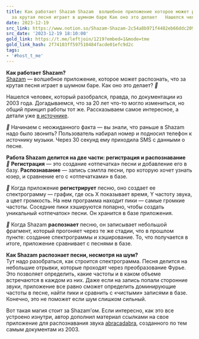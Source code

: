 ```yaml
---
title: Как работает Shazam Shazam  волшебное приложение которое может распознать что
  за крутая песня играет в шумном баре Как оно это делает   Нашелся челове
date: 2023-12-19
src_link: https://www.notion.so/Shazam-Shazam-2c54a8b971f4482eb66ddc209b1679d9
src_date: '2023-12-19 18:10:00'
gold_link: https://t.me/leftjoin/1219?embed=1&mode=tme
gold_link_hash: 2f74103ff597510484facde01efc9d2c
tags:
- '#host_t_me'
---
```


**Как работает Shazam?**  
[Shazam](https://www.shazam.com/ru/home) — волшебное приложение, которое может распознать, что за крутая песня играет в шумном баре. Как оно это делает? ***👀***  
  
Нашелся человек, который разобрался, правда, по документации из 2003 года. Догадываемся, что за 20 лет что-то могло измениться, но общий принцип работы тот же. Рассказываем самое интересное, а детали уже [в источнике](https://www.cameronmacleod.com/blog/how-does-shazam-work).  
  
***👀*** Начинаем с неожиданного факта — вы знали, что раньше в Shazam надо было звонить? Пользователь набирал номер и подносил телефон к источнику музыки. Через 30 секунд ему приходила SMS с данными о песне.  
  
**Работа Shazam делится на две части: регистрация и распознавание**  
***💬*** **Регистрация** — это создание «отпечатка» песни и добавление его в базу. **Распознавание** — запись сэмпла песни, про которую хочет узнать юзер, и сравнение его с «отпечатками» в базе.  
  
***💬*** Когда приложение **регистрирует** песню, оно создает ее спектрограмму — график, где ось X показывает время, Y частоту звука, а цвет громкость. На нем программа находит пики — самые громкие частоты. Соседние пики хэшируются попарно, чтобы создать уникальный «отпечаток» песни. Он хранится в базе приложения.  
  
***💬*** Когда Shazam **распознает** песню, он записывает небольшой фрагмент, который прогоняет через те же стадии, что в прошлом пункте: создание спектрограммы и хэширование. То, что получается в итоге, приложение сравнивает с песнями в базе.  
  
**Как Shazam распознает песни, несмотря на шум?**  
Тут надо разобраться, как строится спектрограмма. Песня делится на небольшие отрывки, которые проходят через преобразование Фурье. Это позволяет определить, какие частоты и в каком объеме встречаются в каждом из них. Даже если на запись попали сторонние звуки, приложение все равно сможет определить доминирующие частоты в песне, найти пики и сравнить с «чистыми» записями в базе. Конечно, это не поможет если шум слишком сильный.  
  
Вот такая магия стоит за Shazam’ом. Если интересно, как это все устроено изнутри, автор дополнил материал ссылками на свое приложение для распознавания звука [abracadabra](https://github.com/notexactlyawe/abracadabra), созданного по тем самым документам из 2003.